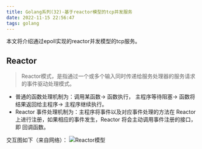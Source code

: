 ```yaml
---
title: Golang系列(32)-基于reactor模型的tcp并发服务
date: 2022-11-15 22:56:47
tags: golang
---
```


本文将介绍通过epoll实现的reactor并发模型的tcp服务。

## Reactor
>Reactor模式，是指通过一个或多个输入同时传递给服务处理器的服务请求的事件驱动处理模式。 

- 普通的函数处理机制为：调用某函数-> 函数执行， 主程序等待阻塞-> 函数将结果返回给主程序-> 主程序继续执行。 
- Reactor 事件处理机制为：主程序将事件以及对应事件处理的方法在 Reactor 上进行注册，如果相应的事件发生，Reactor 将会主动调用事件注册的接口，即 回调函数。

交互图如下（来自网络）：
![Reactor模型](https://pic3.zhimg.com/80/v2-30401fced0ce7a24ac6299f785bc16fa_720w.webp)